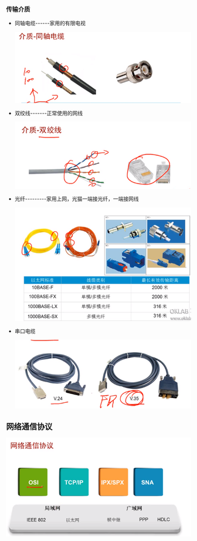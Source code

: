 ### 传输介质

* 同轴电缆------家用的有限电视

  ![image-20201102131859778](./asserts/image-20201102131859778.png)

* 双绞线-------正常使用的网线

  ![image-20201102131841390](./asserts/image-20201102131841390.png)

* 光纤---------家用上网，光猫一端接光纤，一端接网线

  ![image-20201102131711969](./asserts/image-20201102131711969.png)

* 串口电缆

  ![image-20201102131953730](./asserts/image-20201102131953730.png)

## 网络通信协议

![image-20201102132110012](./asserts/image-20201102132110012.png)